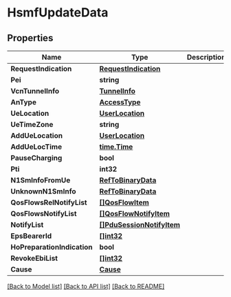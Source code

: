 # HsmfUpdateData

## Properties
Name | Type | Description | Notes
------------ | ------------- | ------------- | -------------
**RequestIndication** | [**RequestIndication**](RequestIndication.md) |  | 
**Pei** | **string** |  | [optional] 
**VcnTunnelInfo** | [**TunnelInfo**](TunnelInfo.md) |  | [optional] 
**AnType** | [**AccessType**](AccessType.md) |  | [optional] 
**UeLocation** | [**UserLocation**](UserLocation.md) |  | [optional] 
**UeTimeZone** | **string** |  | [optional] 
**AddUeLocation** | [**UserLocation**](UserLocation.md) |  | [optional] 
**AddUeLocTime** | [**time.Time**](time.Time.md) |  | [optional] 
**PauseCharging** | **bool** |  | [optional] 
**Pti** | **int32** |  | [optional] 
**N1SmInfoFromUe** | [**RefToBinaryData**](RefToBinaryData.md) |  | [optional] 
**UnknownN1SmInfo** | [**RefToBinaryData**](RefToBinaryData.md) |  | [optional] 
**QosFlowsRelNotifyList** | [**[]QosFlowItem**](QosFlowItem.md) |  | [optional] 
**QosFlowsNotifyList** | [**[]QosFlowNotifyItem**](QosFlowNotifyItem.md) |  | [optional] 
**NotifyList** | [**[]PduSessionNotifyItem**](PduSessionNotifyItem.md) |  | [optional] 
**EpsBearerId** | [**[]int32**](integer.md) |  | [optional] 
**HoPreparationIndication** | **bool** |  | [optional] 
**RevokeEbiList** | [**[]int32**](integer.md) |  | [optional] 
**Cause** | [**Cause**](Cause.md) |  | [optional] 

[[Back to Model list]](../README.md#documentation-for-models) [[Back to API list]](../README.md#documentation-for-api-endpoints) [[Back to README]](../README.md)


